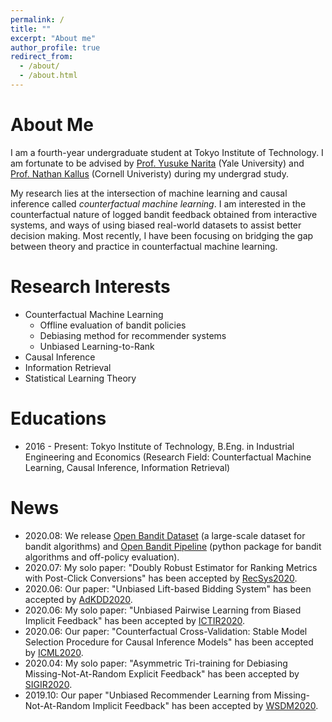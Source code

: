 ```yaml
---
permalink: /
title: ""
excerpt: "About me"
author_profile: true
redirect_from:
  - /about/
  - /about.html
---
```


# About Me
I am a fourth-year undergraduate student at Tokyo Institute of Technology.
I am fortunate to be advised by [Prof. Yusuke Narita](https://www.yusuke-narita.com/) (Yale University) and [Prof. Nathan Kallus](http://www.nathankallus.com/) (Cornell Univeristy) during my undergrad study.

My research lies at the intersection of machine learning and causal inference called _counterfactual machine learning_.
I am interested in the counterfactual nature of logged bandit feedback obtained from interactive systems, and ways of using biased real-world datasets to assist better decision making. Most recently, I have been focusing on bridging the gap between theory and practice in counterfactual machine learning.

# Research Interests
- Counterfactual Machine Learning
    - Offline evaluation of bandit policies
    - Debiasing method for recommender systems
    - Unbiased Learning-to-Rank
- Causal Inference
- Information Retrieval
- Statistical Learning Theory

# Educations
- 2016 - Present: Tokyo Institute of Technology, B.Eng. in Industrial Engineering and Economics
(Research Field: Counterfactual Machine Learning, Causal Inference, Information Retrieval)

# News
- 2020.08: We release [Open Bandit Dataset](https://research.zozo.com/data.html) (a large-scale dataset for bandit algorithms) and [Open Bandit Pipeline](https://github.com/st-tech/zr-obp) (python package for bandit algorithms and off-policy evaluation).
- 2020.07: My solo paper: "Doubly Robust Estimator for Ranking Metrics with Post-Click Conversions" has been accepted by [RecSys2020](https://recsys.acm.org/recsys20/).
- 2020.06: Our paper: "Unbiased Lift-based Bidding System" has been accepted by [AdKDD2020](https://www.adkdd.org/).
- 2020.06: My solo paper: "Unbiased Pairwise Learning from Biased Implicit Feedback" has been accepted by [ICTIR2020](https://ictir2020.org).
- 2020.06: Our paper: "Counterfactual Cross-Validation: Stable Model Selection Procedure for Causal Inference Models" has been accepted by [ICML2020](https://icml.cc/).
- 2020.04: My solo paper: "Asymmetric Tri-training for Debiasing Missing-Not-At-Random Explicit Feedback" has been accepted by [SIGIR2020](https://sigir.org/sigir2020/).
- 2019.10: Our paper "Unbiased Recommender Learning from Missing-Not-At-Random Implicit Feedback" has been accepted by [WSDM2020](http://www.wsdm-conference.org/2020/).
